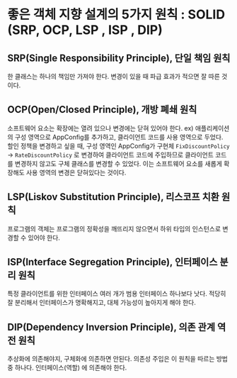 # 좋은 객체 지향 설계의 5가지 원칙 : SOLID (SRP, OCP, LSP , ISP , DIP)
## SRP(Single Responsibility Principle), 단일 책임 원칙
한 클래스는 하나의 책임만 가져야 한다.
변경이 있을 때 파급 효과가 적으면 잘 따른 것이다.

## OCP(Open/Closed Principle), 개방 폐쇄 원칙
소프트웨어 요소는 확장에는 열려 있으나 변경에는 닫혀 있어야 한다.
ex) 애플리케이션의 구성 영역으로 AppConfig를 추가하고, 클라이언트 코드를 사용 영역으로 두었다. 할인 정책을 변경하고 싶을 때, 구성 영역인 AppConfig가 구현체 `FixDiscountPolicy` -> `RateDiscountPolicy` 로 변경하여 클라이언트 코드에 주입하므로 클라이언트 코드를 변경하지 않고도 구체 클래스를 변경할 수 있었다. 이는 소프트웨어 요소를 새롭게 확장해도 사용 영역의 변경은 닫혀있다는 것이다.

## LSP(Liskov Substitution Principle), 리스코프 치환 원칙
프로그램의 객체는 프로그램의 정확성을 깨뜨리지 않으면서 하위 타입의 인스턴스로 변경할 수 있어야 한다.

## ISP(Interface Segregation Principle), 인터페이스 분리 원칙
특정 클라이언트를 위한 인터페이스 여러 개가 범용 인터페이스 하나보다 낫다.
적당히 잘 분리해서 인터페이스가 명확해지고, 대체 가능성이 높아지게 해야 한다.

## DIP(Dependency Inversion Principle), 의존 관계 역전 원칙
추상화에 의존해야지, 구체화에 의존하면 안된다. 의존성 주입은 이 원칙을 따르는 방법 중 하나다.
인터페이스(역할) 에 의존해야 한다.